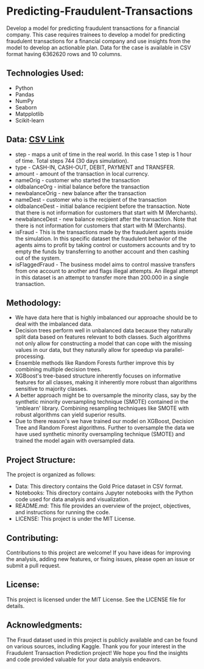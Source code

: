 # Predicting-Fraudulent-Transactions

Develop a model for predicting fraudulent transactions for a financial company.
This case requires trainees to develop a model for predicting fraudulent transactions for a 
financial company and use insights from the model to develop an actionable plan. Data for the 
case is available in CSV format having 6362620 rows and 10 columns.

## Technologies Used:

  * Python
  * Pandas
  * NumPy
  * Seaborn
  * Matpplotlib
  * Scikit-learn
    
## Data: [CSV Link](https://drive.google.com/uc?export=download&confirm=6gh6&id=1VNpyNkGxHdskfdTNRSjjyNa5qC9u0JyV)

* step - maps a unit of time in the real world. In this case 1 step is 1 hour of time. Total steps 744 (30 days simulation).
* type - CASH-IN, CASH-OUT, DEBIT, PAYMENT and TRANSFER.
* amount - amount of the transaction in local currency.
* nameOrig - customer who started the transaction
* oldbalanceOrg - initial balance before the transaction
* newbalanceOrig - new balance after the transaction
* nameDest - customer who is the recipient of the transaction
* oldbalanceDest - initial balance recipient before the transaction. Note that there is not information for customers that start with M (Merchants).
* newbalanceDest - new balance recipient after the transaction. Note that there is not information for customers that start with M (Merchants).
* isFraud - This is the transactions made by the fraudulent agents inside the simulation. In this specific dataset the fraudulent behavior of the agents aims to profit by taking control or customers accounts and try to empty the funds by transferring to another account and then cashing out of the system.
* isFlaggedFraud - The business model aims to control massive transfers from one account to another and flags illegal attempts. An illegal attempt in this dataset is an attempt to transfer more than 200.000 in a single transaction.


## Methodology: 

* We have data here that is highly imbalanced our approache should be to deal with the imbalanced data.
* Decision trees perform well in unbalanced data because they naturally split data based on features relevant to both classes. Such algorithms not only allow for constructing a model that can cope with the missing values in our data, but they naturally allow for speedup via parallel-processing.
* Ensemble methods like Random Forests further improve this by combining multiple decision trees.
* XGBoost's tree-based structure inherently focuses on informative features for all classes, making it inherently more robust than algorithms sensitive to majority classes.
* A better approach might be to oversample the minority class, say by the synthetic minority oversampling technique (SMOTE) contained in the 'imblearn' library. Combining resampling techniques like SMOTE with robust algorithms can yield superior results.
* Due to there reason's we have trained our model on XGBoost, Decision Tree and Random Forest algorithms. Further to oversample the data we have used synthetic minority oversampling technique (SMOTE) and trained the model again with oversampled data.


## Project Structure:

The project is organized as follows:

* Data: This directory contains the Gold Price dataset in CSV format.
* Notebooks: This directory contains Jupyter notebooks with the Python code used for data analysis and visualization.
* README.md: This file provides an overview of the project, objectives, and instructions for running the code.
* LICENSE: This project is under the MIT License.

## Contributing: 

Contributions to this project are welcome! If you have ideas for improving the analysis, adding new features, or fixing issues, please open an issue or submit a pull request.

## License: 

This project is licensed under the MIT License. See the LICENSE file for details.

## Acknowledgments:

The Fraud dataset used in this project is publicly available and can be found on various sources, including Kaggle.
Thank you for your interest in the Fraudulent Transaction Prediction project! We hope you find the insights and code provided valuable for your data analysis endeavors.

